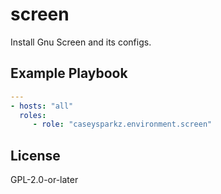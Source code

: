 # screen

Install Gnu Screen and its configs.

## Example Playbook

```yaml
---
- hosts: "all"
  roles:
     - role: "caseysparkz.environment.screen"
```

## License

GPL-2.0-or-later
